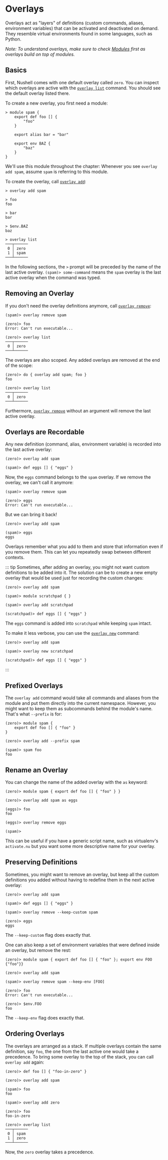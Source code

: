 # Overlays

Overlays act as "layers" of definitions (custom commands, aliases, environment variables) that can be activated and deactivated on demand.
They resemble virtual environments found in some languages, such as Python.

_Note: To understand overlays, make sure to check [Modules](modules.md) first as overlays build on top of modules._

## Basics

First, Nushell comes with one default overlay called `zero`.
You can inspect which overlays are active with the [`overlay list`](commands/overlay_list.md) command.
You should see the default overlay listed there.

To create a new overlay, you first need a module:

```
> module spam {
    export def foo [] {
        "foo"
    }

    export alias bar = "bar"

    export env BAZ {
        "baz"
    }
}
```

We'll use this module throughout the chapter: Whenever you see `overlay add spam`, assume `spam` is referring to this module.

To create the overlay, call [`overlay add`](commands/overlay_add.md):

```
> overlay add spam

> foo
foo

> bar
bar

> $env.BAZ
baz

> overlay list
───┬──────
 0 │ zero
 1 │ spam
───┴──────
```

In the following sections, the `>` prompt will be preceded by the name of the last active overlay.
`(spam)> some-command` means the `spam` overlay is the last active overlay when the command was typed.

## Removing an Overlay

If you don't need the overlay definitions anymore, call [`overlay remove`](commands/overlay_remove.md):

```
(spam)> overlay remove spam

(zero)> foo
Error: Can't run executable...

(zero)> overlay list
───┬──────
 0 │ zero
───┴──────
```

The overlays are also scoped.
Any added overlays are removed at the end of the scope:

```
(zero)> do { overlay add spam; foo }
foo

(zero)> overlay list
───┬──────
 0 │ zero
───┴──────
```

Furthermore, [`overlay remove`](commands/overlay_remove.md) without an argument will remove the last active overlay.

## Overlays are Recordable

Any new definition (command, alias, environment variable) is recorded into the last active overlay:

```
(zero)> overlay add spam

(spam)> def eggs [] { "eggs" }
```

Now, the `eggs` command belongs to the `spam` overlay.
If we remove the overlay, we can't call it anymore:

```
(spam)> overlay remove spam

(zero)> eggs
Error: Can't run executable...
```

But we can bring it back!

```
(zero)> overlay add spam

(spam)> eggs
eggs
```

Overlays remember what you add to them and store that information even if you remove them.
This can let you repeatedly swap between different contexts.

::: tip
Sometimes, after adding an overlay, you might not want custom definitions to be added into it.
The solution can be to create a new empty overlay that would be used just for recording the custom changes:

```
(zero)> overlay add spam

(spam)> module scratchpad { }

(spam)> overlay add scratchpad

(scratchpad)> def eggs [] { "eggs" }
```

The `eggs` command is added into `scratchpad` while keeping `spam` intact.

To make it less verbose, you can use the [`overlay new`](commands/overlay_new.md) command:

```
(zero)> overlay add spam

(spam)> overlay new scratchpad

(scratchpad)> def eggs [] { "eggs" }
```
:::

## Prefixed Overlays

The `overlay add` command would take all commands and aliases from the module and put them directly into the current namespace.
However, you might want to keep them as subcommands behind the module's name.
That's what `--prefix` is for:
```
(zero)> module spam {
    export def foo [] { "foo" }
}

(zero)> overlay add --prefix spam

(spam)> spam foo
foo
```

## Rename an Overlay

You can change the name of the added overlay with the `as` keyword:
```
(zero)> module spam { export def foo [] { "foo" } }

(zero)> overlay add spam as eggs

(eggs)> foo
foo

(eggs)> overlay remove eggs

(spam)>
```

This can be useful if you have a generic script name, such as virtualenv's `activate.nu` but you want some more descriptive name for your overlay.

## Preserving Definitions

Sometimes, you might want to remove an overlay, but keep all the custom definitions you added without having to redefine them in the next active overlay:

```
(zero)> overlay add spam

(spam)> def eggs [] { "eggs" }

(spam)> overlay remove --keep-custom spam

(zero)> eggs
eggs
```

The `--keep-custom` flag does exactly that.

One can also keep a set of environment variables that were defined inside an overlay, but remove the rest:

```
(zero)> module spam { export def foo [] { "foo" }; export env FOO {"foo"}}

(zero)> overlay add spam

(spam)> overlay remove spam --keep-env [FOO]

(zero)> foo
Error: Can't run executable...

(zero)> $env.FOO
foo
```

The `--keep-env` flag does exactly that.

## Ordering Overlays

The overlays are arranged as a stack.
If multiple overlays contain the same definition, say `foo`, the one from the last active one would take a precedence.
To bring some overlay to the top of the stack, you can call `overlay add` again:

```
(zero)> def foo [] { "foo-in-zero" }

(zero)> overlay add spam

(spam)> foo
foo

(spam)> overlay add zero

(zero)> foo
foo-in-zero

(zero)> overlay list
───┬──────
 0 │ spam
 1 │ zero
───┴──────
```

Now, the `zero` overlay takes a precedence.

